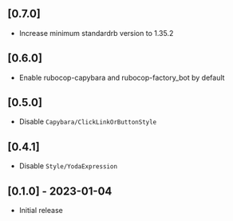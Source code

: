 ## [0.7.0]

- Increase minimum standardrb version to 1.35.2

## [0.6.0]

- Enable rubocop-capybara and rubocop-factory_bot by default

## [0.5.0]

- Disable `Capybara/ClickLinkOrButtonStyle`

## [0.4.1]

- Disable `Style/YodaExpression`

## [0.1.0] - 2023-01-04

- Initial release
